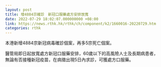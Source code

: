 ```yaml
---
layout: post
title: 增4884宗確診　新冠口服藥處方安排放寬
date: 2022-07-29 18:02:07.000000000 +08:00
link: https://news.rthk.hk/rthk/ch/component/k2/1660016-20220729.htm
categories: rthk
---
```


本港新增4884宗新冠病毒確診個案，再多5宗死亡個案。

醫管局即日起放寬處方新冠口服藥安排，60歲以下的高風險人士及長期病患者，無論有否接種新冠疫苗，在病徵出現5日內求診，可獲處方口服藥。
